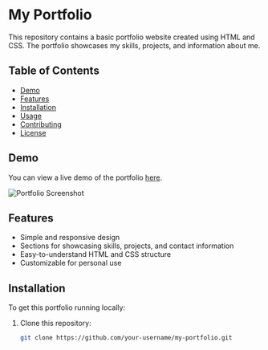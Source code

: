 
# My Portfolio

This repository contains a basic portfolio website created using HTML and CSS. The portfolio showcases my skills, projects, and information about me.

## Table of Contents

- [Demo](#demo)
- [Features](#features)
- [Installation](#installation)
- [Usage](#usage)
- [Contributing](#contributing)
- [License](#license)

## Demo

You can view a live demo of the portfolio [here](https://your-demo-link-here.com).

![Portfolio Screenshot](screenshot.png)

## Features

- Simple and responsive design
- Sections for showcasing skills, projects, and contact information
- Easy-to-understand HTML and CSS structure
- Customizable for personal use

## Installation

To get this portfolio running locally:

1. Clone this repository:

   ```bash
   git clone https://github.com/your-username/my-portfolio.git
